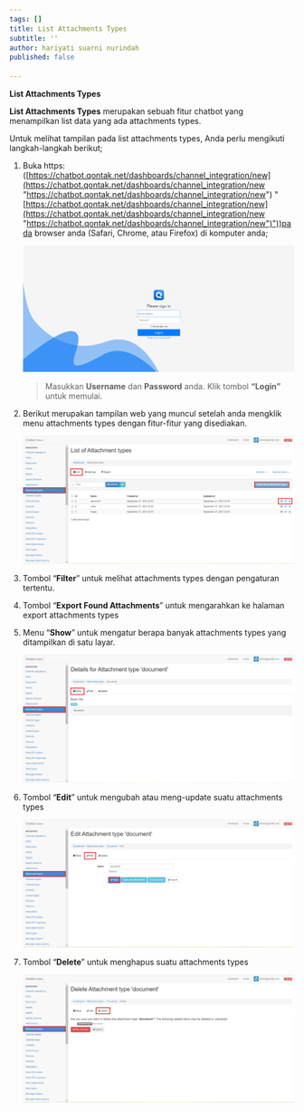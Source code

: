 ```yaml
---
tags: []
title: List Attachments Types
subtitle: ''
author: hariyati suarni nurindah
published: false

---
```

**List Attachments Types**

**List Attachments Types** merupakan sebuah fitur chatbot yang menampilkan list data yang ada attachments types.

Untuk melihat tampilan pada list attachments types, Anda perlu mengikuti langkah-langkah berikut;

1. Buka https: ([https://chatbot.qontak.net/dashboards/channel_integration/new](https://chatbot.qontak.net/dashboards/channel_integration/new "https://chatbot.qontak.net/dashboards/channel_integration/new") "[https://chatbot.qontak.net/dashboards/channel_integration/new](https://chatbot.qontak.net/dashboards/channel_integration/new "https://chatbot.qontak.net/dashboards/channel_integration/new")"))pada browser anda (Safari, Chrome, atau Firefox) di komputer anda;

   ![](/uploads/channell.PNG)

   > Masukkan **Username** dan **Password** anda. Klik tombol **“Login”** untuk memulai.
2. Berikut merupakan tampilan web yang muncul setelah anda mengklik menu attachments types dengan fitur-fitur yang disediakan.

   ![](/uploads/attachments-types-update1.PNG)
3. Tombol “**Filter**” untuk melihat attachments types dengan pengaturan tertentu.
4. Tombol “**Export Found Attachments**” untuk mengarahkan ke halaman export attachments types
5. Menu “**Show**” untuk mengatur berapa banyak attachments types yang ditampilkan di satu layar.

   ![](/uploads/attachments-types-update2.PNG)
6. Tombol “**Edit**” untuk mengubah atau meng-update suatu attachments types

   ![](/uploads/attachments-types-update3.PNG)
7. Tombol “**Delete**” untuk menghapus suatu attachments types

   ![](/uploads/attachments-types-update4.PNG)